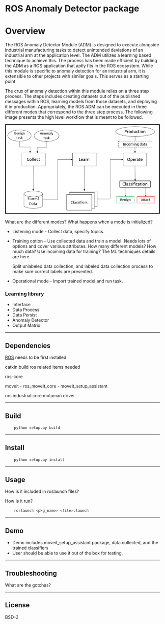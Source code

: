 # ROS Anomaly Detector package


# Overview

<!-- The high level ROS Anomaly Detector Module (ADM) goal is -->

The ROS Anomaly Detector Module (ADM) is designed to execute alongside
industrial manufacturing tasks to detect unintended deviations of an
industrial arm at the application level. The ADM utilizes a learning based
technique to achieve this. The process has been made efficient by building the
ADM as a ROS application that aptly fits in the ROS ecosystem. While this
module is specific to anomaly detection for an industrial arm, it is extensible
to other projects with similar goals. This serves as a starting point.

The crux of anomaly detection within this module relies on a three step
process. The steps includes creating datasets out of the published messages
within ROS, learning models from those datasets, and deploying it in
production. Appropriately, the ROS ADM can be executed in three different modes
that correspond to the three step process. The following image presents the
high level workflow that is meant to be followed.

![Image](images/adm_flow.png)

<!-- To evaluate our anomaly detection methodology we considered an industrial arm
programmed and controlled with ROS. We developed a ROS Anomaly Detection Module
(ADM) that is designed to execute alongside manufacturing tasks to detect
unintended arm deviations. ADM can be executed in three different modes for
collecting data (Collect mode), learning models (Learn mode), and detecting
anomalies (Operate mode). -->


<!-- % IDM is a \textbf{framework}! This is important because it gives users
% and other projects a starting point. -->


<!-- % % Also important, the IDM is designed to integrate well
% % with the development of any ROS application.
% The IDM addresses the integrity of the industrial arm task by
% monitoring the captured joint states that are relayed back to the
% control system from the sensors. At any given point, when the joints
% have progressed into an unseen state, they should be marked anomalous.

% % [\idea{Start talking about the IDM and what it does.}]

% The crux of intrusion detection within our proposed
% method relies on a three step process. The steps include gathering
% messages that are published in ROS, using that data to build a
% learning model, and finally using that model in the production phase
% to classify the arm's behavior. Appropriately, the ROS IDM can be
% executed in three different modes that correspond to the three step
% process. Fig. \ref{fig:idm_flow} presents the high level workflow of
% the IDM. Labeled data is collected in the Collect mode. The collected
% data is utilized for learning in the Learn mode, producing trained
% classifiers. These are employed during production. -->



What are the different modes?
What happens when a mode is initialized?


- Listening mode - Collect data, specify topics.
- Training option - Use collected data and train a model.
	Needs lots of options and cover various attributes.
	How many different models?
	How much data?
	Use incoming data for training?
	The ML techniques details are here

	Split unlabeled data collection, and labeled data collection
		process to make sure correct labels are presented.

- Operational mode - Import trained model and run task.


### Learning library

- Interface
- Data Process
- Data Persist
- Anomaly Detector
- Output Matrix

---

## Dependencies

[ROS](http://wiki.ros.org/ROS/Installation) needs to be first installed

catkin build
ros related items needed

ros-core


moveit
	- ros_moveit_core
	- moveit_setup_assistant

ros industrial core
motoman driver

---

## Build


```bash
	python setup.py build
```
---

## Install


```bash
	python setup.py install
```



---

## Usage

How is it included in roslaunch files?

How is it run?

```bash
	roslaunch <pkg_name> <file>.launch
```

---

## Demo

- Demo includes moveit_setup_assistant package, data collected,
	and the trained classifiers
- User should be able to use it out of the box for testing.

---

## Troubleshooting

What are the gotchas?

---

## License

BSD-3
